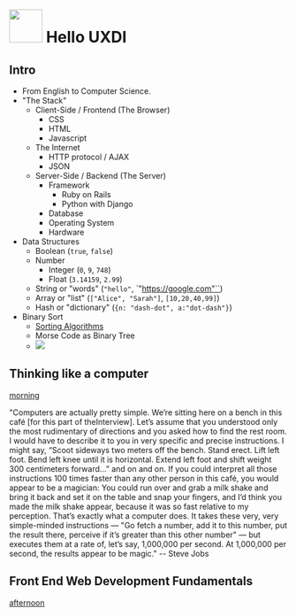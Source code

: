 <!-- 
author: @nathanallen
 -->

# <img src="https://cloud.githubusercontent.com/assets/7833470/10423298/ea833a68-7079-11e5-84f8-0a925ab96893.png" width="60"> Hello UXDI

## Intro

* From English to Computer Science.
* "The Stack"
    - Client-Side / Frontend (The Browser)
        + CSS
        + HTML
        + Javascript
    - The Internet
        + HTTP protocol / AJAX
        + JSON
    - Server-Side / Backend (The Server)
        + Framework
            * Ruby on Rails
            * Python with Django
        + Database
        + Operating System
        + Hardware
* Data Structures
    - Boolean (`true`, `false`)
    - Number
        + Integer (`0`, `9`, `748`)
        + Float (`3.14159`, `2.99`)
    - String or "words" (`"hello"`, `"https://google.com"``)
    - Array or "list" (`["Alice", "Sarah"]`, `[10,20,40,99]`)
    - Hash or "dictionary" (`{n: "dash-dot", a:"dot-dash"}`)
* Binary Sort
    * [Sorting Algorithms](https://www.toptal.com/developers/sorting-algorithms)
    * Morse Code as Binary Tree
    * ![](https://upload.wikimedia.org/wikipedia/commons/1/19/Morse-code-tree.svg)

## Thinking like a computer
[morning](part-1.md)

"Computers are actually pretty simple. We’re sitting here on a bench in this café [for this part of theInterview]. Let’s assume that you understood only the most rudimentary of directions and you asked how to find the rest room. I would have to describe it to you in very specific and precise instructions. I might say, “Scoot sideways two meters off the bench. Stand erect. Lift left foot. Bend left knee until it is horizontal. Extend left foot and shift weight 300 centimeters forward…” and on and on. If you could interpret all those instructions 100 times faster than any other person in this café, you would appear to be a magician: You could run over and grab a milk shake and bring it back and set it on the table and snap your fingers, and I’d think you made the milk shake appear, because it was so fast relative to my perception. That’s exactly what a computer does. It takes these very, very simple-minded instructions — "Go fetch a number, add it to this number, put the result there, perceive if it’s greater than this other number" — but executes them at a rate of, let’s say, 1,000,000 per second. At 1,000,000 per second, the results appear to be magic." -- Steve Jobs


## Front End Web Development Fundamentals
[afternoon](part-2.md)
